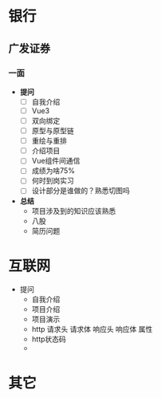 # 银行
## 广发证券
### 一面
- **提问**
  - [ ] 自我介绍
  - [ ] Vue3
  - [ ] 双向绑定
  - [ ] 原型与原型链
  - [ ] 重绘与重排
  - [ ] 介绍项目
  - [ ] Vue组件间通信
  - [ ] 成绩为啥75%
  - [ ] 何时到岗实习
  - [ ] 设计部分是谁做的？熟悉切图吗
- **总结**
  - 项目涉及到的知识应该熟悉
  - 八股
  - 简历问题
# 互联网
- 提问
  - 自我介绍
  - 项目介绍
  - 项目演示
  - http 请求头 请求体 响应头 响应体 属性
  - http状态码
  - 
# 其它
